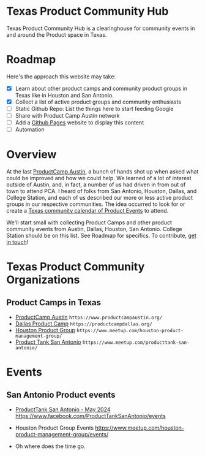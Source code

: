 # Texas Product Community Hub

Texas Product Community Hub is a clearinghouse for community events in and around the Product space in Texas.

# Roadmap

Here's the approach this website may take:

- [x] Learn about other product camps and community product groups in Texas like in Houston and San Antonio.
- [x] Collect a list of active product groups and community enthusiasts
- [ ] Static Github Repo: List the things here to start feeding Google
- [ ] Share with Product Camp Austin network
- [ ] Add a [Github Pages](https://pages.github.com/) website to display this content
- [ ] Automation

# Overview

At the last [ProductCamp Austin](https://www.productcampaustin.org/), a bunch of hands shot up when asked what could be improved and how we could help. We learned of a lot of interest outside of Austin, and, in fact, a number of us had driven in from out of town to attend PCA. I heard of folks from San Antonio, Houston, Dallas, and College Station, and each of us described our more or less active product groups in our respective communities. The idea occurred to look for or create a [Texas community calendar of Product Events](https://www.productcampaustin.org/) to attend.

We'll start small with collecting Product Camps and other product community events from Austin, Dallas, Houston, San Antonio. College Station should be on this list. See Roadmap for specifics. To contribute, [get in touch](https://www.linkedin.com/company/pocketpm)!

# Texas Product Community Organizations

## Product Camps in Texas
* [ProductCamp Austin](https://www.productcampaustin.org/) `https://www.productcampaustin.org/`
* [Dallas Product Camp](https://productcampdallas.org/) `https://productcampdallas.org/`
* [Houston Product Group](https://www.meetup.com/houston-product-management-group/) `https://www.meetup.com/houston-product-management-group/`
* [Product Tank San Antonio](https://www.meetup.com/producttank-san-antonio/) `https://www.meetup.com/producttank-san-antonio/`

# Events

## San Antonio Product events

* [ProductTank San Antonio - May 2024](https://www.facebook.com/ProductTankSanAntonio/events)
  https://www.facebook.com/ProductTankSanAntonio/events

* Houston Product Group Events
  https://www.meetup.com/houston-product-management-group/events/

* Oh where does the time go.
